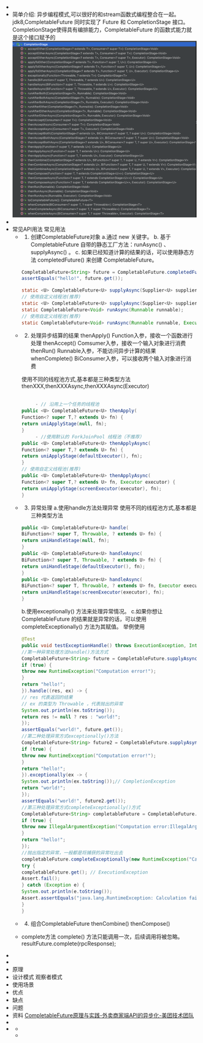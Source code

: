 -
- 简单介绍:
  异步编程模式,可以很好的和stream函数式编程整合在一起。
  jdk8,CompletableFuture 同时实现了 Future 和 CompletionStage 接口。
  CompletionStage使得具有编排能力，CompletableFuture 的函数式能力就是这个接口赋予的
  ![截屏2022-06-06 下午7.56.25.png](../assets/截屏2022-06-06_下午7.56.25_1654516605098_0.png)
-
- 常见API用法
  常见用法
	- 1. 创建CompletableFuture对象
	   a.通过 new 关键字。
	   b. 基于 CompletableFuture 自带的静态工厂方法：runAsync() 、supplyAsync() 。
	   c. 如果已经知道计算的结果的话，可以使用静态方法 completedFuture() 来创建 CompletableFuture。
	   ``` java
	   CompletableFuture<String> future = CompletableFuture.completedFuture("hello!");
	   assertEquals("hello!", future.get());
	   ```
	   ``` java
	   static <U> CompletableFuture<U> supplyAsync(Supplier<U> supplier);
	   // 使用自定义线程池(推荐)
	   static <U> CompletableFuture<U> supplyAsync(Supplier<U> supplier, Executor executor);
	   static CompletableFuture<Void> runAsync(Runnable runnable);
	   // 使用自定义线程池(推荐)
	   static CompletableFuture<Void> runAsync(Runnable runnable, Executor executor);
	   ```
	- 2. 处理异步结算的结果
	   thenApply() Function入参，接收一个函数进行处理
	   thenAccept() Comsumer入参，接收一个输入对象进行消费
	   thenRun() Runnable入参，不能访问异步计算的结果
	   whenComplete() BiConsumer入参，可以接收两个输入对象进行消费
	  
	   使用不同的线程池方式,基本都是三种类型方法
	   thenXXX,thenXXXAsync,thenXXXAsync(Executor)
	   ```java
	  
	  		- // 沿用上一个任务的线程池
	   public <U> CompletableFuture<U> thenApply(
	   Function<? super T,? extends U> fn) {
	   return uniApplyStage(null, fn);
	   }
	  		- //使用默认的 ForkJoinPool 线程池（不推荐）
	   public <U> CompletableFuture<U> thenApplyAsync(
	   Function<? super T,? extends U> fn) {
	   return uniApplyStage(defaultExecutor(), fn);
	   }
	   // 使用自定义线程池(推荐)
	   public <U> CompletableFuture<U> thenApplyAsync(
	   Function<? super T,? extends U> fn, Executor executor) {
	   return uniApplyStage(screenExecutor(executor), fn);
	   }
	   ```
	- 3. 异常处理
	    a.使用handle方法处理异常 使用不同的线程池方式,基本都是三种类型方法 
	   ```java
	   public <U> CompletableFuture<U> handle(
	   BiFunction<? super T, Throwable, ? extends U> fn) {
	   return uniHandleStage(null, fn);
	   }
	   public <U> CompletableFuture<U> handleAsync(
	   BiFunction<? super T, Throwable, ? extends U> fn) {
	   return uniHandleStage(defaultExecutor(), fn);
	   }
	   public <U> CompletableFuture<U> handleAsync(
	   BiFunction<? super T, Throwable, ? extends U> fn, Executor executor) {
	   return uniHandleStage(screenExecutor(executor), fn);
	   }
	   ```
	    b.使用exceptionally() 方法来处理异常情况。
	    c.如果你想让CompletableFuture 的结果就是异常的话，可以使用 completeExceptionally() 方法为其赋值。
	    举例使用
	   ```java
	   @Test
	   public void testExceptionHandle() throws ExecutionException, InterruptedException {
	   //第一种异常处理方法handle()方法方式
	   CompletableFuture<String> future = CompletableFuture.supplyAsync(() -> {
	   if (true) {
	   throw new RuntimeException("Computation error!");
	   }
	   return "hello!";
	   }).handle((res, ex) -> {
	   // res 代表返回的结果
	   // ex 的类型为 Throwable ，代表抛出的异常
	   System.out.println(ex.toString());
	   return res != null ? res : "world!";
	   });
	   assertEquals("world!", future.get());
	  //第二种处理异常方式exceptionally()方法
	   CompletableFuture<String> future2 = CompletableFuture.supplyAsync(() -> {
	   if (true) {
	   throw new RuntimeException("Computation error!");
	   }
	   return "hello!";
	   }).exceptionally(ex -> {
	   System.out.println(ex.toString());// CompletionException
	   return "world!";
	   });
	   assertEquals("world!", future2.get());
	  //第三种处理异常方式completeExceptionally()方式
	   CompletableFuture<String> completableFuture = CompletableFuture.supplyAsync(() -> {
	   if (true) {
	   throw new IllegalArgumentException("Computation error:IllegalArgumentException");
	   }
	   return "hello!";
	   });
	   //抛出指定的异常，一般都是将捕获的异常吐出去
	   completableFuture.completeExceptionally(new RuntimeException("Calculation failed!"));
	   try {
	   completableFuture.get(); // ExecutionException
	   Assert.fail();
	   } catch (Exception e) {
	   System.out.println(e.toString());
	   Assert.assertEquals("java.lang.RuntimeException: Calculation failed!", e.getMessage());
	   }
	  }
	   ```
	- 4. 组合CompletableFuture
	  thenCombine()
	  thenCompose()
	- complete方法
	  complete() 方法只能调用一次，后续调用将被忽略。
	  resultFuture.complete(rpcResponse);
-
-
- 原理
- 设计模式
  观察者模式
- 使用场景
- 优点
- 缺点
- 问题
- 资料
  [CompletableFuture原理与实践-外卖商家端API的异步化-美团技术团队](https://mp.weixin.qq.com/s/GQGidprakfticYnbVYVYGQ)
-
-
	-
	-